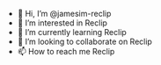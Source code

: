 - 👋 Hi, I’m @jamesim-reclip
- 👀 I’m interested in Reclip
- 🌱 I’m currently learning Reclip
- 💞️ I’m looking to collaborate on Reclip
- 📫 How to reach me Reclip
